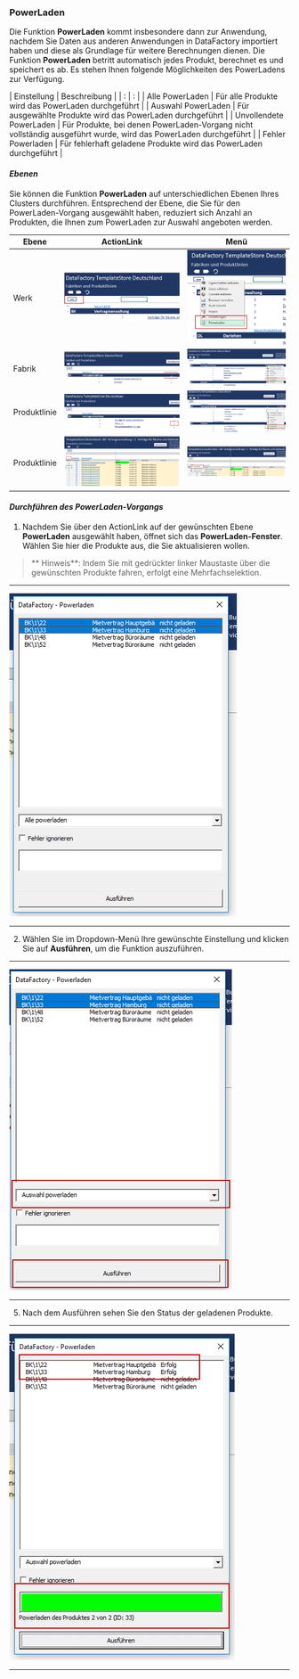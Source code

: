 ### PowerLaden  

Die Funktion **PowerLaden** kommt insbesondere dann zur Anwendung, nachdem Sie Daten aus anderen Anwendungen in DataFactory importiert haben und diese als Grundlage für weitere Berechnungen dienen. Die Funktion **PowerLaden** betritt automatisch jedes Produkt, berechnet es und speichert es ab. Es stehen Ihnen folgende Möglichkeiten des PowerLadens zur Verfügung.  

| Einstellung | Beschreibung |
| : | : |
| Alle PowerLaden | Für alle Produkte wird das PowerLaden durchgeführt |
| Auswahl PowerLaden | Für ausgewählte Produkte wird das PowerLaden durchgeführt |
| Unvollendete PowerLaden | Für Produkte, bei denen PowerLaden-Vorgang nicht vollständig ausgeführt wurde, wird das PowerLaden durchgeführt |
| Fehler Powerladen | Für fehlerhaft geladene Produkte wird das PowerLaden durchgeführt |

#### *Ebenen*

Sie können die Funktion **PowerLaden** auf unterschiedlichen Ebenen Ihres Clusters durchführen. Entsprechend der Ebene, die Sie für den PowerLaden-Vorgang ausgewählt haben, reduziert sich Anzahl an Produkten, die Ihnen zum PowerLaden zur Auswahl angeboten werden. 

|Ebene|ActionLink|Menü|
|-|-|-|
|Werk|![](/assets/p42.png)|![](/assets/p43.png)|
|Fabrik|![](/assets/p44.png)|![](/assets/p45.png)|
|Produktlinie|![](/assets/p40.png)|![](/assets/p41.png)|
|Produktlinie|![](/assets/p25.png)| ![](/assets/p31.png)| 


#### *Durchführen des PowerLaden-Vorgangs*

1) Nachdem Sie über den ActionLink auf der gewünschten Ebene **PowerLaden** ausgewählt haben, öffnet sich das **PowerLaden-Fenster**. Wählen Sie hier die Produkte aus, die Sie aktualisieren wollen.  

> ** Hinweis**: Indem Sie mit gedrückter linker Maustaste über die gewünschten Produkte fahren, erfolgt eine Mehrfachselektion.

---
![](/assets/p32.png) 

---

2) Wählen Sie im Dropdown-Menü Ihre gewünschte Einstellung und klicken Sie auf **Ausführen**, um die Funktion auszuführen.   
 
 ---
![](/assets/p33.png) 

---

5) Nach dem Ausführen sehen Sie den Status der geladenen Produkte.

---
![](/assets/p34.png) 

---
